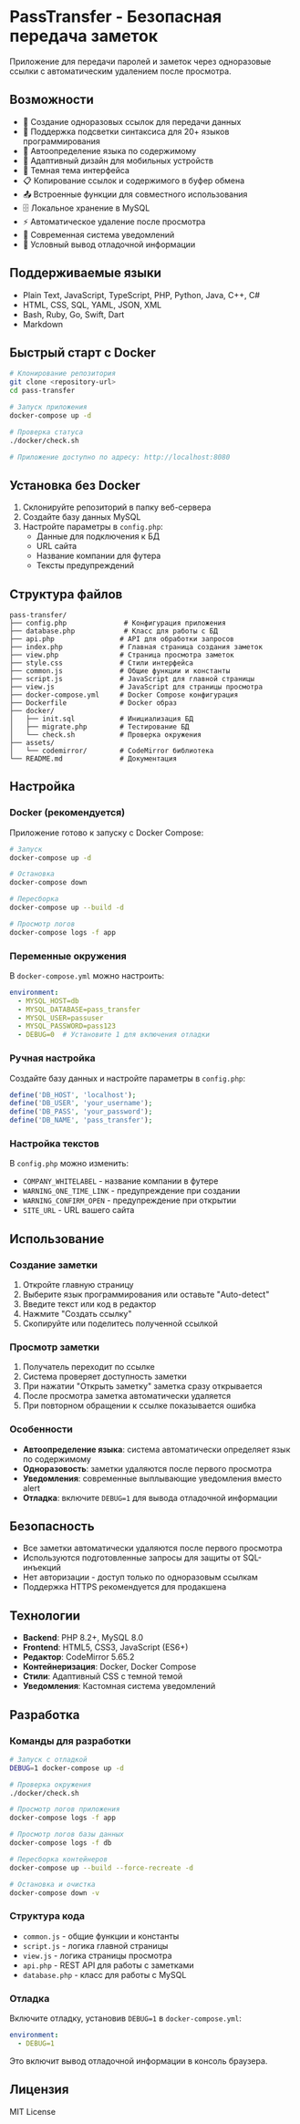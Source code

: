 # PassTransfer - Безопасная передача заметок

Приложение для передачи паролей и заметок через одноразовые ссылки с автоматическим удалением после просмотра.

## Возможности

- 🔐 Создание одноразовых ссылок для передачи данных
- 📝 Поддержка подсветки синтаксиса для 20+ языков программирования
- 🤖 Автоопределение языка по содержимому
- 📱 Адаптивный дизайн для мобильных устройств
- 🌙 Темная тема интерфейса
- 📋 Копирование ссылок и содержимого в буфер обмена
- 📤 Встроенные функции для совместного использования
- 🗄️ Локальное хранение в MySQL
- ⚡ Автоматическое удаление после просмотра
- 🔔 Современная система уведомлений
- 🐛 Условный вывод отладочной информации

## Поддерживаемые языки

- Plain Text, JavaScript, TypeScript, PHP, Python, Java, C++, C#
- HTML, CSS, SQL, YAML, JSON, XML
- Bash, Ruby, Go, Swift, Dart
- Markdown

## Быстрый старт с Docker

```bash
# Клонирование репозитория
git clone <repository-url>
cd pass-transfer

# Запуск приложения
docker-compose up -d

# Проверка статуса
./docker/check.sh

# Приложение доступно по адресу: http://localhost:8080
```

## Установка без Docker

1. Склонируйте репозиторий в папку веб-сервера
2. Создайте базу данных MySQL
3. Настройте параметры в `config.php`:
   - Данные для подключения к БД
   - URL сайта
   - Название компании для футера
   - Тексты предупреждений

## Структура файлов

```
pass-transfer/
├── config.php              # Конфигурация приложения
├── database.php            # Класс для работы с БД
├── api.php                # API для обработки запросов
├── index.php              # Главная страница создания заметок
├── view.php               # Страница просмотра заметок
├── style.css              # Стили интерфейса
├── common.js              # Общие функции и константы
├── script.js              # JavaScript для главной страницы
├── view.js                # JavaScript для страницы просмотра
├── docker-compose.yml     # Docker Compose конфигурация
├── Dockerfile             # Docker образ
├── docker/
│   ├── init.sql           # Инициализация БД
│   ├── migrate.php        # Тестирование БД
│   └── check.sh           # Проверка окружения
├── assets/
│   └── codemirror/        # CodeMirror библиотека
└── README.md              # Документация
```

## Настройка

### Docker (рекомендуется)

Приложение готово к запуску с Docker Compose:

```bash
# Запуск
docker-compose up -d

# Остановка
docker-compose down

# Пересборка
docker-compose up --build -d

# Просмотр логов
docker-compose logs -f app
```

### Переменные окружения

В `docker-compose.yml` можно настроить:

```yaml
environment:
  - MYSQL_HOST=db
  - MYSQL_DATABASE=pass_transfer
  - MYSQL_USER=passuser
  - MYSQL_PASSWORD=pass123
  - DEBUG=0  # Установите 1 для включения отладки
```

### Ручная настройка

Создайте базу данных и настройте параметры в `config.php`:

```php
define('DB_HOST', 'localhost');
define('DB_USER', 'your_username');
define('DB_PASS', 'your_password');
define('DB_NAME', 'pass_transfer');
```

### Настройка текстов

В `config.php` можно изменить:

- `COMPANY_WHITELABEL` - название компании в футере
- `WARNING_ONE_TIME_LINK` - предупреждение при создании
- `WARNING_CONFIRM_OPEN` - предупреждение при открытии
- `SITE_URL` - URL вашего сайта

## Использование

### Создание заметки

1. Откройте главную страницу
2. Выберите язык программирования или оставьте "Auto-detect"
3. Введите текст или код в редактор
4. Нажмите "Создать ссылку"
5. Скопируйте или поделитесь полученной ссылкой

### Просмотр заметки

1. Получатель переходит по ссылке
2. Система проверяет доступность заметки
3. При нажатии "Открыть заметку" заметка сразу открывается
4. После просмотра заметка автоматически удаляется
5. При повторном обращении к ссылке показывается ошибка

### Особенности

- **Автоопределение языка**: система автоматически определяет язык по содержимому
- **Одноразовость**: заметки удаляются после первого просмотра
- **Уведомления**: современные выплывающие уведомления вместо alert
- **Отладка**: включите `DEBUG=1` для вывода отладочной информации

## Безопасность

- Все заметки автоматически удаляются после первого просмотра
- Используются подготовленные запросы для защиты от SQL-инъекций
- Нет авторизации - доступ только по одноразовым ссылкам
- Поддержка HTTPS рекомендуется для продакшена

## Технологии

- **Backend**: PHP 8.2+, MySQL 8.0
- **Frontend**: HTML5, CSS3, JavaScript (ES6+)
- **Редактор**: CodeMirror 5.65.2
- **Контейнеризация**: Docker, Docker Compose
- **Стили**: Адаптивный CSS с темной темой
- **Уведомления**: Кастомная система уведомлений

## Разработка

### Команды для разработки

```bash
# Запуск с отладкой
DEBUG=1 docker-compose up -d

# Проверка окружения
./docker/check.sh

# Просмотр логов приложения
docker-compose logs -f app

# Просмотр логов базы данных
docker-compose logs -f db

# Пересборка контейнеров
docker-compose up --build --force-recreate -d

# Остановка и очистка
docker-compose down -v
```

### Структура кода

- `common.js` - общие функции и константы
- `script.js` - логика главной страницы
- `view.js` - логика страницы просмотра
- `api.php` - REST API для работы с заметками
- `database.php` - класс для работы с MySQL

### Отладка

Включите отладку, установив `DEBUG=1` в `docker-compose.yml`:

```yaml
environment:
  - DEBUG=1
```

Это включит вывод отладочной информации в консоль браузера.

## Лицензия

MIT License
